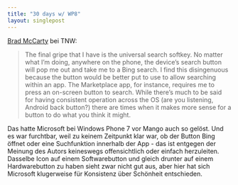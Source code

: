 ```yaml
---
title: "30 days w/ WP8"
layout: singlepost
---
```


[Brad McCarty](http://thenextweb.com/microsoft/2012/12/22/30-days-with-windows-phone-8-perspective-from-an-admitted-ios-addict/) bei TNW:

> The final gripe that I have is the universal search softkey. No matter what I’m doing, anywhere on the phone, the device’s search button will pop me out and take me to a Bing search. I find this disingenuous because the button would be better put to use to allow searching within an app. The Marketplace app, for instance, requires me to press an on-screen button to search. While there’s much to be said for having consistent operation across the OS (are you listening, Android back button?) there are times when it makes more sense for a button to do what you think it might.

Das hatte Microsoft bei Windows Phone 7 vor Mango auch so gelöst. Und es war furchtbar, weil zu keinem Zeitpunkt klar war, ob der Button Bing öffnet oder eine Suchfunktion innerhalb der App - das ist entgegen der Meinung des Autors keineswegs offensichtlich oder einfach herzuleiten. Dasselbe Icon auf einem Softwarebutton und gleich drunter auf einem Hardwarebutton zu haben sieht zwar nicht gut aus, aber hier hat sich Microsoft klugerweise für Konsistenz über Schönheit entschieden.